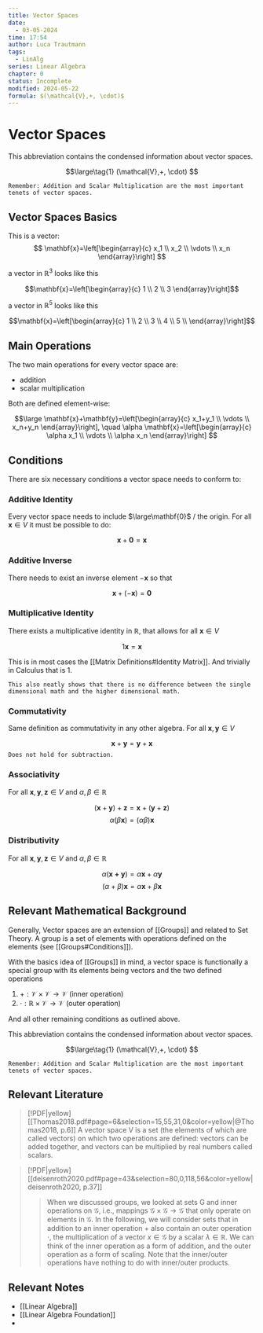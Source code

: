 ```yaml
---
title: Vector Spaces
date:
  - 03-05-2024
time: 17:54
author: Luca Trautmann
tags:
  - LinAlg
series: Linear Algebra
chapter: 0
status: Incomplete
modified: 2024-05-22
formula: $(\mathcal{V},+, \cdot)$
---
```

# Vector Spaces
This abbreviation contains the condensed information about vector spaces. 

$$\large\tag{1}
(\mathcal{V},+, \cdot)
$$


`Remember: Addition and Scalar Multiplication are the most important tenets of vector spaces.`


## Vector Spaces Basics
This is a vector:
$$
\mathbf{x}=\left[\begin{array}{c}
x_1 \\
x_2 \\
\vdots \\
x_n 
\end{array}\right]
$$

a vector in $\mathbb{R}^3$ looks like this

$$\mathbf{x}=\left[\begin{array}{c}
1 \\
2 \\
3
\end{array}\right]$$

a vector in $\mathbb{R}^5$ looks like this

$$\mathbf{x}=\left[\begin{array}{c}
1 \\
2 \\
3 \\  
4 \\
5 \\
\end{array}\right]$$

## Main Operations
The two main operations for every vector space are:

- addition
- scalar multiplication

Both are defined element-wise:

$$\large
\mathbf{x}+\mathbf{y}=\left[\begin{array}{c}
x_1+y_1 \\
\vdots \\
x_n+y_n
\end{array}\right], \quad \alpha \mathbf{x}=\left[\begin{array}{c}
\alpha x_1 \\
\vdots \\
\alpha x_n
\end{array}\right]
$$

## Conditions
There are six necessary conditions a vector space needs to conform to:

### Additive Identity
Every vector space needs to include $\large\mathbf{0}$ / the origin. For all $\mathbf{x}\in V$ it must be possible to do: 

$$\mathbf{x}+\mathbf{0}=\mathbf{x}$$


### Additive Inverse
There needs to exist an inverse element $-\mathbf{x}$ so that 

$$
\mathbf{x} + (-\mathbf{x})=\mathbf{0}
$$

### Multiplicative Identity
There exists a multiplicative identity in $\mathbb{R}$, that allows for all $\mathbf{x} \in V$

$$
1\mathbf{x} = \mathbf{x}
$$

This is in most cases the [[Matrix Definitions#Identity Matrix]]. And trivially in Calculus that is 1. 

`This also neatly shows that there is no difference between the single dimensional math and the higher dimensional math.`

### Commutativity
Same definition as commutativity in any other algebra.
For all $\mathbf{x}, \mathbf{y} \in V$

$$
\mathbf{x}+\mathbf{y}=\mathbf{y}+\mathbf{x}
$$
`Does not hold for subtraction.`

### Associativity
For all $\mathbf{x}, \mathbf{y}, \mathbf{z} \in V$ and $\alpha, \beta \in \mathbb{R}$ 

$$
(\mathbf{x}+\mathbf{y})+\mathbf{z}=\mathbf{x}+(\mathbf{y}+\mathbf{z})
$$
$$
\alpha(\beta \mathbf{x})=(\alpha \beta) \mathbf{x}
$$


### Distributivity
For all $\mathbf{x}, \mathbf{y}, \mathbf{z} \in V$ and $\alpha, \beta \in \mathbb{R}$ 

$$\alpha (\mathbf{x + \mathbf{y}})= \alpha \mathbf{x} + \alpha \mathbf{y}$$
$$
(\alpha+\beta) \mathbf{x}=\alpha \mathbf{x}+\beta \mathbf{x}
$$



## Relevant Mathematical Background 
Generally, Vector spaces are an extension of [[Groups]] and related to Set Theory. A group is a set of elements with operations defined on the elements (see [[Groups#Conditions]]).  

With the basics idea of [[Groups]] in mind, a vector space is functionally a special group with its elements being vectors and the two defined operations

1)  $+: \mathcal{V} \times \mathcal{V} \rightarrow \mathcal{V}$ (inner operation)
2)  $\cdot: \mathbb{R} \times \mathcal{V} \rightarrow \mathcal{V}$ (outer operation)

And all other remaining conditions as outlined above. 

This abbreviation contains the condensed information about vector spaces. 

$$\large\tag{1}
(\mathcal{V},+, \cdot)
$$

`Remember: Addition and Scalar Multiplication are the most important tenets of vector spaces.`



## Relevant Literature

> [!PDF|yellow] [[Thomas2018.pdf#page=6&selection=15,55,31,0&color=yellow|@Thomas2018, p.6]]
> A vector space V is a set (the elements of which are called vectors) on which two operations are defined: vectors can be added together, and vectors can be multiplied by real numbers called scalars.

> [!PDF|yellow] [[deisenroth2020.pdf#page=43&selection=80,0,118,56&color=yellow|deisenroth2020, p.37]]
> > When we discussed groups, we looked at sets G and inner operations on $\mathcal{G}$, i.e., mappings $\mathcal{G} × \mathcal{G} → \mathcal{G}$ that only operate on elements in $\mathcal{G}$. In the following, we will consider sets that in addition to an inner operation $+$ also contain an outer operation $·$, the multiplication of a vector $x \in \mathcal{G}$ by a scalar $\lambda \in \mathbb{R}$. We can think of the inner operation as a form of addition, and the outer operation as a form of scaling. Note that the inner/outer operations have nothing to do with inner/outer products.


## Relevant Notes
- [[Linear Algebra]]
- [[Linear Algebra Foundation]]
- 